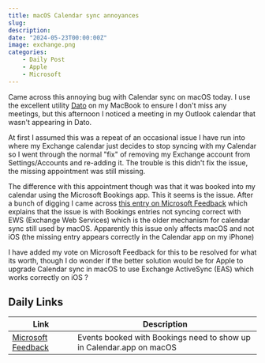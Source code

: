 ```yaml
---
title: macOS Calendar sync annoyances
slug: 
description: 
date: "2024-05-23T00:00:00Z"
image: exchange.png
categories:
    - Daily Post
    - Apple
    - Microsoft
---
```

Came across this annoying bug with Calendar sync on macOS today. I use the excellent utility [Dato](https://apps.apple.com/gb/app/dato/id1470584107?mt=12) on my MacBook to ensure I don't miss any meetings, but this afternoon I noticed a meeting in my Outlook calendar that wasn't appearing in Dato.

At first I assumed this was a repeat of an occasional issue I have run into where my Exchange calendar just decides to stop syncing with my Calendar so I went through the normal "fix" of removing my Exchange account from Settings/Accounts and re-adding it. The trouble is this didn't fix the issue, the missing appointment was still missing.

The difference with this appointment though was that it was booked into my calendar using the Microsoft Bookings app. This it seems is the issue. After a bunch of digging I came across [this entry on Microsoft Feedback](https://feedbackportal.microsoft.com/feedback/idea/e085dfaf-d5f4-ed11-a81c-000d3a7a48db) which explains that the issue is with Bookings entries not syncing correct with EWS (Exchange Web Services) which is the older mechanism for calendar sync still used by macOS. Apparently this issue only affects macOS and not iOS (the missing entry appears correctly in the Calendar app on my iPhone)

I have added my vote on Microsoft Feedback for this to be resolved for what its worth, though I do wonder if the better solution would be for Apple to upgrade Calendar sync in macOS to use Exchange ActiveSync (EAS) which works correctly on iOS ?

## Daily Links

|Link|Description|
|--------|----|
|[Microsoft Feedback](https://feedbackportal.microsoft.com/feedback/idea/e085dfaf-d5f4-ed11-a81c-000d3a7a48db)|Events booked with Bookings need to show up in Calendar.app on macOS|
